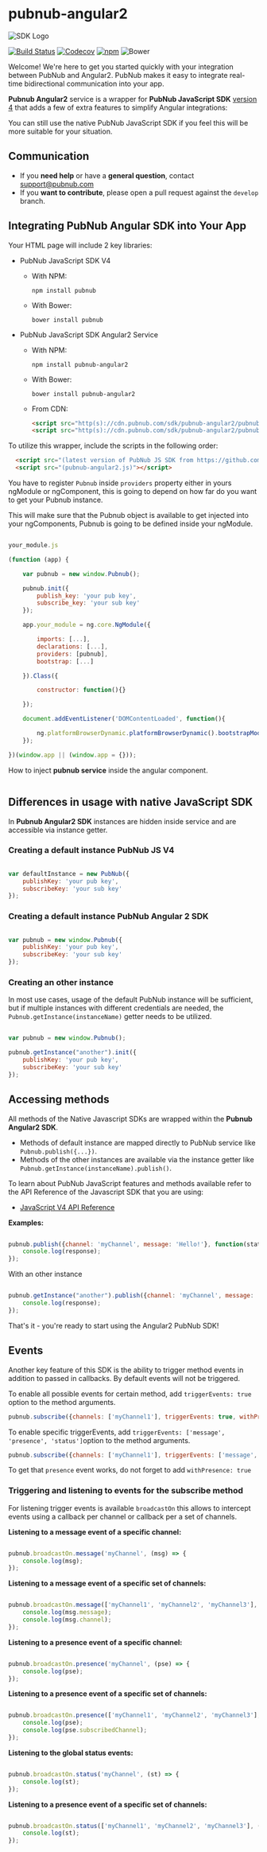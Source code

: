 # pubnub-angular2

![SDK Logo](http://cl.ly/241N0q2P2q22/Screen%20Shot%202016-02-03%20at%205.32.32%20PM.png)

[![Build Status](https://travis-ci.org/pubnub/pubnub-angular2.svg?branch=master)](https://travis-ci.org/pubnub/pubnub-angular2)
[![Codecov](https://img.shields.io/codecov/c/github/pubnub/pubnub-angular2.svg?maxAge=2592000)](https://codecov.io/github/pubnub/pubnub-angular2?branch=master)
[![npm](https://img.shields.io/npm/v/pubnub-angular2.svg)](https://www.npmjs.com/package/pubnub-angular2)
![Bower](https://img.shields.io/bower/v/pubnub-angular2.svg)

Welcome! We're here to get you started quickly with your
integration between PubNub and Angular2. PubNub makes it
easy to integrate real-time bidirectional communication
into your app.

**Pubnub Angular2** service is a wrapper for **PubNub JavaScript SDK** [version 4](https://www.pubnub.com/docs/javascript/pubnub-javascript-sdk-v4)
that adds a few of extra features to simplify Angular integrations:

You can still use the native PubNub JavaScript SDK if you feel this will be
more suitable for your situation.

## Communication
- If you **need help** or have a **general question**, contact <support@pubnub.com>
- If you **want to contribute**, please open a pull request against the `develop` branch.

## Integrating PubNub Angular SDK into Your App

Your HTML page will include 2 key libraries:

* PubNub JavaScript SDK V4

  - With NPM:
      ```shell
      npm install pubnub
      ```
  - With Bower:
    ```shell
    bower install pubnub
    ```

* PubNub JavaScript SDK Angular2 Service
  - With NPM:
      ```shell
      npm install pubnub-angular2
      ```
  - With Bower:
    ```shell
    bower install pubnub-angular2
    ```
  - From CDN:
    
    ```html
    <script src="http(s)://cdn.pubnub.com/sdk/pubnub-angular2/pubnub-angular2-(version).js"></script>
    <script src="http(s)://cdn.pubnub.com/sdk/pubnub-angular2/pubnub-angular2-(version).min.js"></script>
    ```

To utilize this wrapper, include the scripts in the following order:
```html  
  <script src="(latest version of PubNub JS SDK from https://github.com/pubnub/javascript)"></script>
  <script src="(pubnub-angular2.js)"></script>
```

You have to register `Pubnub` inside `providers` property either in yours ngModule or
ngComponent, this is going to depend on how far do you want to get your Pubnub instance.

This will make sure that the Pubnub object is available to get injected into your ngComponents,
Pubnub is going to be defined inside your ngModule.

```javascript

your_module.js

(function (app) {

    var pubnub = new window.Pubnub();

    pubnub.init({
        publish_key: 'your pub key',
        subscribe_key: 'your sub key'
    });

    app.your_module = ng.core.NgModule({

        imports: [...],
        declarations: [...],
        providers: [pubnub],
        bootstrap: [...]

    }).Class({

        constructor: function(){}

    });

    document.addEventListener('DOMContentLoaded', function(){

        ng.platformBrowserDynamic.platformBrowserDynamic().bootstrapModule(app.your_module);
    });

})(window.app || (window.app = {}));
```

How to inject **pubnub service** inside the angular component.

```javascript

```

## Differences in usage with native JavaScript SDK

In **Pubnub Angular2 SDK** instances are hidden inside service and are accessible via instance getter.


### Creating a default instance PubNub JS V4

```javascript

var defaultInstance = new PubNub({
    publishKey: 'your pub key',
    subscribeKey: 'your sub key'
});
```

### Creating a default instance PubNub Angular 2 SDK

```javascript

var pubnub = new window.Pubnub({
    publishKey: 'your pub key',
    subscribeKey: 'your sub key'
});
```

### Creating an other instance

In most use cases, usage of the default PubNub instance will be sufficient, but if multiple instances with
different credentials are needed, the ```Pubnub.getInstance(instanceName)``` getter needs to be utilized.

```javascript

var pubnub = new window.Pubnub();

pubnub.getInstance("another").init({
	publishKey: 'your pub key',
	subscribeKey: 'your sub key'
});

```

## Accessing methods

All methods of the Native Javascript SDKs are wrapped within the **Pubnub Angular2 SDK**.

- Methods of default instance are mapped directly to PubNub service like ```Pubnub.publish({...})```.
- Methods of the other instances are available via the instance getter like ```Pubnub.getInstance(instanceName).publish()```.

To learn about PubNub JavaScript features and methods available refer to the API Reference of the Javascript SDK that you are using:

* [JavaScript V4 API Reference](https://www.pubnub.com/docs/javascript/api-reference-sdk-v4)

**Examples:**

```javascript

pubnub.publish({channel: 'myChannel', message: 'Hello!'}, function(status, response){
    console.log(response);
});
```

With an other instance

```javascript

pubnub.getInstance("another").publish({channel: 'myChannel', message: 'Hello!'}, function(status, response){
    console.log(response);
});
```

That's it - you're ready to start using the Angular2 PubNub SDK!

## Events

Another key feature of this SDK is the ability to trigger method events in addition to passed in callbacks. By default events will not be triggered.

To enable all possible events for certain method, add ```triggerEvents: true``` option to the method arguments.

```javascript
pubnub.subscribe({channels: ['myChannel1'], triggerEvents: true, withPresence: true});
```

To enable specific triggerEvents, add ```triggerEvents: ['message', 'presence', 'status']```option to the method arguments.

```javascript
pubnub.subscribe({channels: ['myChannel1'], triggerEvents: ['message', 'status']});
```

To get that `presence` event works, do not forget to add ```withPresence: true```

### Triggering and listening to events for the subscribe method

For listening trigger events is available `broadcastOn` this allows to intercept events using a callback per channel
or callback per a set of channels.

**Listening to a message event of a specific channel:**

```javascript

pubnub.broadcastOn.message('myChannel', (msg) => {
    console.log(msg);
});
```

**Listening to a message event of a specific set of channels:**

```javascript

pubnub.broadcastOn.message(['myChannel1', 'myChannel2', 'myChannel3'], (msg) => {
    console.log(msg.message);
    console.log(msg.channel);
});
```

**Listening to a presence event of a specific channel:**

```javascript

pubnub.broadcastOn.presence('myChannel', (pse) => {
    console.log(pse);
});
```

**Listening to a presence event of a specific set of channels:**

```javascript

pubnub.broadcastOn.presence(['myChannel1', 'myChannel2', 'myChannel3'], (pse) => {
    console.log(pse);
    console.log(pse.subscribedChannel);
});
```

**Listening to the global status events:**

```javascript

pubnub.broadcastOn.status('myChannel', (st) => {
    console.log(st);
});
```

**Listening to a presence event of a specific set of channels:**

```javascript

pubnub.broadcastOn.status(['myChannel1', 'myChannel2', 'myChannel3'], (st) => {
    console.log(st);
});
```
